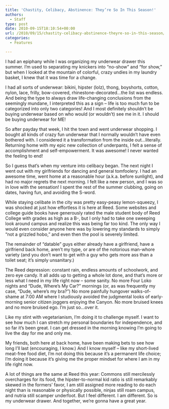 ```yaml
---
title: 'Chastity, Celibacy, Abstinence: They’re So In This Season!'
authors: 
  - Staff
type: post
date: 2010-09-15T18:10:54+00:00
url: /2010/09/15/chastity-celibacy-abstinence-theyre-so-in-this-season/
categories:
  - Features

---
```

I had an epiphany while I was organizing my underwear drawer this summer. I’m used to separating my knickers into “no-show” and “for show,” but when I looked at the mountain of colorful, crazy undies in my laundry basket, I knew that it was time for a change.

I had all sorts of underwear: bikini, hipster (lolz), thong, boyshorts, cotton, nylon, lace, frilly, bow-covered, rhinestone-decorated…the list was endless. And being the type to always draw life-changing conclusions from the seemingly mundane, I interpreted this as a sign – life is too much fun to be categorized into only two categories! And I most definitely shouldn’t be buying underwear based on who would (or wouldn’t) see me in it. I should be buying underwear for ME!

So after payday that week, I hit the town and went underwear shopping. I bought all kinds of crazy fun underwear that I normally wouldn’t have even bothered with. I considered it a transformation from the inside out…literally. Returning home with my epic new collection of underpants, I felt a sense of accomplishment and self-empowerment. It was awesome! I never wanted the feeling to end!

So I guess that’s when my venture into celibacy began. The next night I went out with my girlfriends for dancing and general tomfoolery. I had an awesome time, went home at a reasonable hour (a.k.a. before sunlight), and had no major regrets the next morning. I felt like a new person, and I was so in love with the sensation! I spent the rest of the summer clubbing, going on dates, having fun, and avoiding the S-word.

While staying celibate in the city was pretty easy-peasy lemon-squeezy, I was shocked at just how effortless it is here at Reed. Some websites and college guide books have generously rated the male student body of Reed College with grades as high as a B-, but I only had to take one sweeping look around campus and realize this was being far too kind. The only way I would even consider anyone here was by lowering my standards to simply “not a grizzled hobo,” and even then the pool is severely limited.

The remainder of “datable” guys either already have a girlfriend, have a girlfriend back home, aren’t my type, or are of the notorious man-whore variety (and you don’t want to get with a guy who gets more ass than a toilet seat; it’s simply unsanitary.)

The Reed depression: constant rain, endless amounts of schoolwork, and zero eye candy. It all adds up to getting a whole lot done, and that’s more or less what I need in my life right now – some sanity. No more Four Loko nights and “Dude, Where’s My Car?” mornings (or, as was frequently my case, “Dude, where’s my bra?”) No more painfully hungover walks-of-shame at 7:00 AM where I studiously avoided the judgmental looks of early-morning senior citizen joggers enjoying the Canyon. No more bruised knees and no more bruised ego. I’m just so…over it.

Like my stint with vegetarianism, I’m doing it to challenge myself. I want to see how much I can stretch my personal boundaries for independence, and so far it’s been great. I can get dressed in the morning knowing I’m going to live the day for me and only me.

My friends, both here at back home, have been making bets to see how long I’ll last (encouraging, I know.) And I know myself – like my short-lived meat-free food diet, I’m not doing this because it’s a permanent life choice; I’m doing it because it’s giving me the proper mindset for where I am in my life right now.

A lot of things are the same at Reed this year: Commons still mercilessly overcharges for its food, the hipster-to-normal kid ratio is still remarkably skewed in the formers’ favor, I am still assigned more reading to do each night than is reasonable or physically possible, ninjas still roam campus, and nutria still scamper underfoot. But I feel different. I am different. So is my underwear drawer. And together, we’re gonna have a great year.﻿